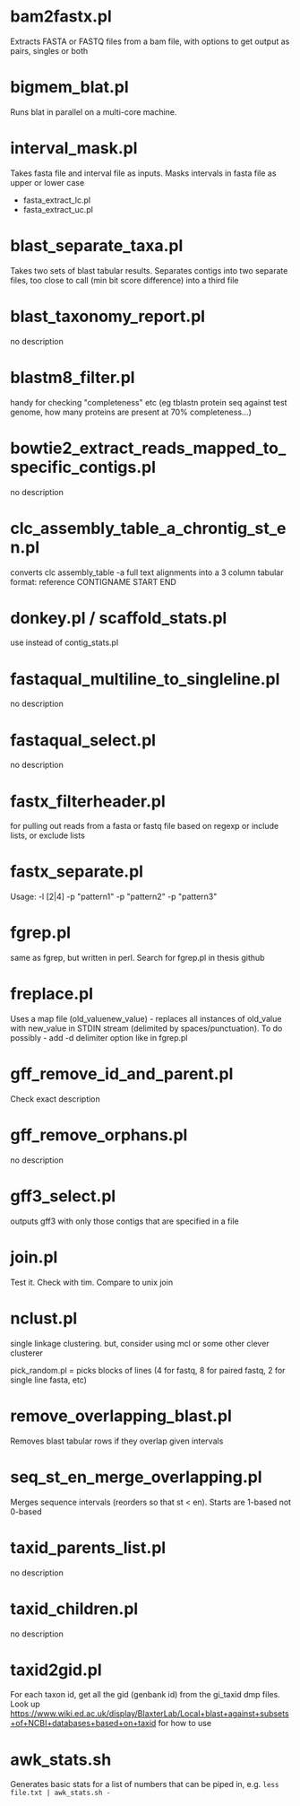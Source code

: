 bam2fastx.pl
=

Extracts FASTA or FASTQ files from a bam file, with options to get output as pairs, singles or both

bigmem_blat.pl
=
Runs blat in parallel on a multi-core machine.

interval_mask.pl
=
Takes fasta file and interval file as inputs.
Masks intervals in fasta file as upper or lower case
  * fasta_extract_lc.pl
  * fasta_extract_uc.pl

blast_separate_taxa.pl
=
Takes two sets of blast tabular results.
Separates contigs into two separate files, too close to call (min bit
score difference) into a third file

blast_taxonomy_report.pl
=
no description

blastm8_filter.pl
=
handy for checking "completeness" etc (eg tblastn protein seq against test genome, how many proteins are present
at 70% completeness...)

bowtie2_extract_reads_mapped_to_specific_contigs.pl
=
no description

clc_assembly_table_a_chrontig_st_en.pl
=
converts clc assembly_table -a full text alignments into a 3 column tabular format: reference
CONTIGNAME START END

donkey.pl / scaffold_stats.pl
=
use instead of contig_stats.pl

fastaqual_multiline_to_singleline.pl
=
no description

fastaqual_select.pl
=
no description

fastx_filterheader.pl
=
for pulling out reads from a fasta or fastq file based on regexp or include lists, or exclude lists

fastx_separate.pl
=
Usage: -l [2|4] -p "pattern1" -p "pattern2" -p "pattern3" <STDIN>

fgrep.pl
=
same as fgrep, but written in perl. Search for fgrep.pl in thesis github

freplace.pl
=
Uses a map file (old_value<tab>new_value) - replaces all instances of old_value with new_value in STDIN stream (delimited
by spaces/punctuation). To do possibly - add -d delimiter option like in fgrep.pl

gff_remove_id_and_parent.pl
=
Check exact description

gff_remove_orphans.pl
=
no description

gff3_select.pl
=
outputs gff3 with only those contigs that are specified in a file

join.pl
=
Test it. Check with tim. Compare to unix join

nclust.pl
=
single linkage clustering. but, consider using mcl or some other clever clusterer

pick_random.pl
= picks blocks of lines (4 for fastq, 8 for paired fastq, 2 for single line fasta, etc)

remove_overlapping_blast.pl
=
Removes blast tabular rows if they overlap given intervals

seq_st_en_merge_overlapping.pl
=
Merges sequence intervals (reorders so that st < en). Starts are 1-based not 0-based

taxid_parents_list.pl
=
no description

taxid_children.pl
=
no description

taxid2gid.pl
=
For each taxon id, get all the gid (genbank id) from the gi_taxid dmp files. Look up
https://www.wiki.ed.ac.uk/display/BlaxterLab/Local+blast+against+subsets+of+NCBI+databases+based+on+taxid
for how to use

awk_stats.sh
=
Generates basic stats for a list of numbers that can be piped in, e.g. `less file.txt | awk_stats.sh -`
